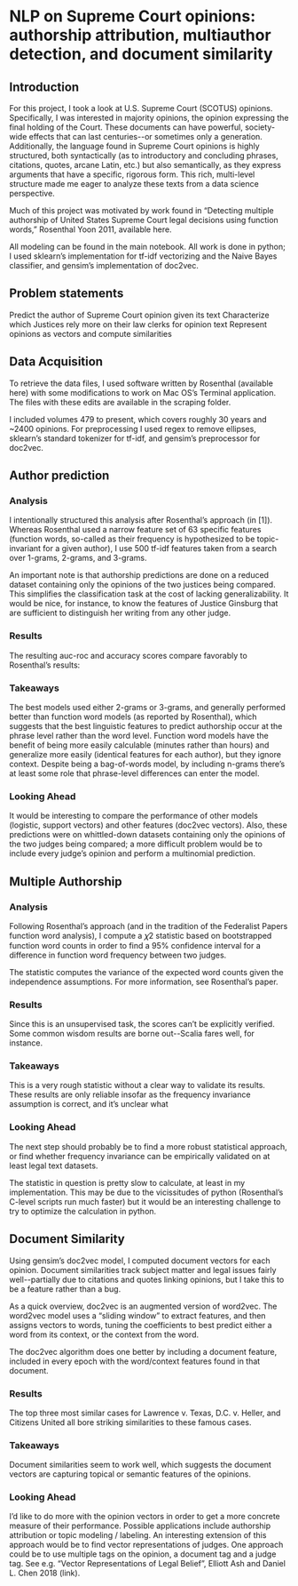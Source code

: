 # NLP on Supreme Court opinions: authorship attribution, multiauthor detection, and document similarity

## Introduction

For this project, I took a look at U.S. Supreme Court (SCOTUS) opinions.  Specifically, I was interested in majority opinions, the opinion expressing the final holding of the Court.  These documents can have powerful, society-wide effects that can last centuries--or sometimes only a generation.  Additionally, the language found in Supreme Court opinions is highly structured, both syntactically (as to introductory and concluding phrases, citations, quotes, arcane Latin, etc.) but also semantically, as they express arguments that have a specific, rigorous form.  This rich, multi-level structure made me eager to analyze these texts from a data science perspective.

Much of this project was motivated by work found in “Detecting multiple authorship of United States Supreme Court legal decisions using function words,” Rosenthal Yoon 2011, available here.

All modeling can be found in the main notebook.  All work is done in python; I used sklearn’s implementation for tf-idf vectorizing and the Naive Bayes classifier, and gensim’s implementation of doc2vec.

## Problem statements

Predict the author of Supreme Court opinion given its text
Characterize which Justices rely more on their law clerks for opinion text
Represent opinions as vectors and compute similarities

## Data Acquisition

To retrieve the data files, I used software written by Rosenthal (available here) with some modifications to work on Mac OS’s Terminal application.  The files with these edits are available in the scraping folder.

I included volumes 479 to present, which covers roughly 30 years and ~2400 opinions.  For preprocessing I used regex to remove ellipses, sklearn’s standard tokenizer for tf-idf, and gensim’s preprocessor for doc2vec.

## Author prediction

### Analysis
I intentionally structured this analysis after Rosenthal’s approach (in [1]).  Whereas Rosenthal used a narrow feature set of 63 specific features (function words, so-called as their frequency is hypothesized to be topic-invariant for a given author), I use 500 tf-idf features taken from a search over 1-grams, 2-grams, and 3-grams.  

An important note is that authorship predictions are done on a reduced dataset containing only the opinions of the two justices being compared.  This simplifies the classification task at the cost of lacking generalizability.  It would be nice, for instance, to know the features of Justice Ginsburg that are sufficient to distinguish her writing from any other judge.

### Results
The resulting auc-roc and accuracy scores compare favorably to Rosenthal’s results:



### Takeaways
The best models used either 2-grams or 3-grams, and generally performed better than function word models (as reported by Rosenthal), which suggests that the best linguistic features to predict authorship occur at the phrase level rather than the word level.  Function word models have the benefit of being more easily calculable (minutes rather than hours) and generalize more easily (identical features for each author), but they ignore context.  Despite being a bag-of-words model, by including n-grams there’s at least some role that phrase-level differences can enter the model.

### Looking Ahead
It would be interesting to compare the performance of other models (logistic, support vectors) and other features (doc2vec vectors).  Also, these predictions were on whittled-down datasets containing only the opinions of the two judges being compared; a more difficult problem would be to include every judge’s opinion and perform a multinomial prediction.


## Multiple Authorship

### Analysis
Following Rosenthal’s approach (and in the tradition of the Federalist Papers function word analysis), I compute a 𝜒2 statistic based on bootstrapped function word counts in order to find a 95% confidence interval for a difference in function word frequency between two judges.  

The statistic computes the variance of the expected word counts given the independence assumptions.  For more information, see Rosenthal’s paper.


### Results

Since this is an unsupervised task, the scores can’t be explicitly verified.  Some common wisdom results are borne out--Scalia fares well, for instance.


### Takeaways
This is a very rough statistic without a clear way to validate its results.  These results are only reliable insofar as the frequency invariance assumption is correct, and it’s unclear what

### Looking Ahead
The next step should probably be to find a more robust statistical approach, or find whether frequency invariance can be empirically validated on at least legal text datasets.

The statistic in question is pretty slow to calculate, at least in my implementation.  This may be due to the vicissitudes of python (Rosenthal’s C-level scripts run much faster) but it would be an interesting challenge to try to optimize the calculation in python.

## Document Similarity
Using gensim’s doc2vec model, I computed document vectors for each opinion.  Document similarities track subject matter and legal issues fairly well--partially due to citations and quotes linking opinions, but I take this to be a feature rather than a bug.

As a quick overview, doc2vec is an augmented version of word2vec.  The word2vec model uses a “sliding window” to extract features, and then assigns vectors to words, tuning the coefficients to best predict either a word from its context, or the context from the word.



The doc2vec algorithm does one better by including a document feature, included in every epoch with the word/context features found in that document.


### Results

The top three most similar cases for Lawrence v. Texas, D.C. v. Heller, and Citizens United all bore striking similarities to these famous cases.

### Takeaways
Document similarities seem to work well, which suggests the document vectors are capturing topical or semantic features of the opinions.

### Looking Ahead
I’d like to do more with the opinion vectors in order to get a more concrete measure of their performance.  Possible applications include authorship attribution or topic modeling / labeling.
An interesting extension of this approach would be to find vector representations of judges.  One approach could be to use multiple tags on the opinion, a document tag and a judge tag.  See e.g. “Vector Representations of Legal Belief”, Elliott Ash and Daniel L. Chen 2018 (link).
